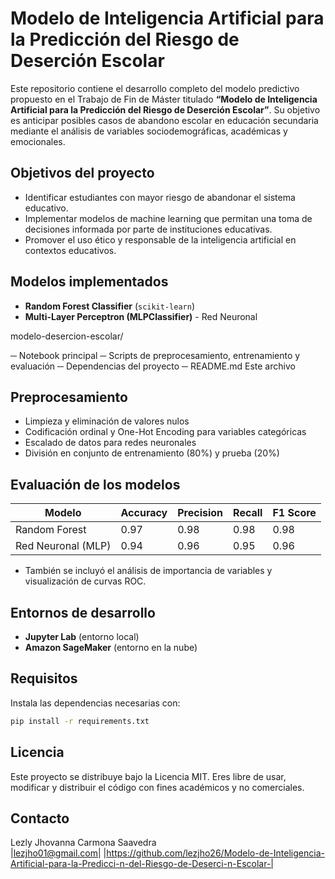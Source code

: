 # Modelo de Inteligencia Artificial para la Predicción del Riesgo de Deserción Escolar

Este repositorio contiene el desarrollo completo del modelo predictivo propuesto en el Trabajo de Fin de Máster titulado **“Modelo de Inteligencia Artificial para la Predicción del Riesgo de Deserción Escolar”**. Su objetivo es anticipar posibles casos de abandono escolar en educación secundaria mediante el análisis de variables sociodemográficas, académicas y emocionales.

## Objetivos del proyecto

- Identificar estudiantes con mayor riesgo de abandonar el sistema educativo.
- Implementar modelos de machine learning que permitan una toma de decisiones informada por parte de instituciones educativas.
- Promover el uso ético y responsable de la inteligencia artificial en contextos educativos.

## Modelos implementados

- **Random Forest Classifier** (`scikit-learn`)
- **Multi-Layer Perceptron (MLPClassifier)** - Red Neuronal
  
modelo-desercion-escolar/

─ Notebook principal
─ Scripts de preprocesamiento, entrenamiento y evaluación
─ Dependencias del proyecto
─ README.md  Este archivo



## Preprocesamiento

- Limpieza y eliminación de valores nulos
- Codificación ordinal y One-Hot Encoding para variables categóricas
- Escalado de datos para redes neuronales
- División en conjunto de entrenamiento (80%) y prueba (20%)

## Evaluación de los modelos

| Modelo               | Accuracy | Precision | Recall | F1 Score |
|----------------------|----------|-----------|--------|----------|
| Random Forest        | 0.97     | 0.98      | 0.98   | 0.98     |
| Red Neuronal (MLP)   | 0.94     | 0.96      | 0.95   | 0.96     |

- También se incluyó el análisis de importancia de variables y visualización de curvas ROC.

##  Entornos de desarrollo

- **Jupyter Lab** (entorno local)
- **Amazon SageMaker** (entorno en la nube)

## Requisitos

Instala las dependencias necesarias con:

```bash
pip install -r requirements.txt
```

## Licencia

Este proyecto se distribuye bajo la Licencia MIT. Eres libre de usar, modificar y distribuir el código con fines académicos y no comerciales.

## Contacto

Lezly Jhovanna Carmona Saavedra  
|lezjho01@gmail.com|
|https://github.com/lezjho26/Modelo-de-Inteligencia-Artificial-para-la-Predicci-n-del-Riesgo-de-Deserci-n-Escolar-|

